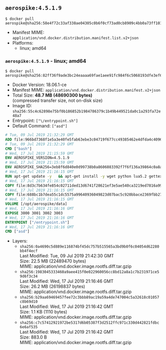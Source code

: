 ## `aerospike:4.5.1.9`

```console
$ docker pull aerospike@sha256:58e4f72c33af338ae04305c0b6f0cf73ad0cb8909c4bb0a73ff10167fc9aede2
```

-	Manifest MIME: `application/vnd.docker.distribution.manifest.list.v2+json`
-	Platforms:
	-	linux; amd64

### `aerospike:4.5.1.9` - linux; amd64

```console
$ docker pull aerospike@sha256:82ff36f9ade3bc24eaaaa69fae1aee91fc984f6c5068193dfe3ef6c7f31f2267
```

-	Docker Version: 18.06.1-ce
-	Manifest MIME: `application/vnd.docker.distribution.manifest.v2+json`
-	Total Size: **48.7 MB (48690300 bytes)**  
	(compressed transfer size, not on-disk size)
-	Image ID: `sha256:55c4c62898e75bf0b186852b1984786379c1b49b449521da0c1a293fa72e48a7`
-	Entrypoint: `["\/entrypoint.sh"]`
-	Default Command: `["asd"]`

```dockerfile
# Tue, 09 Jul 2019 21:32:29 GMT
ADD file:966bd7368f1e5a3e40fe5fab63ebe3c04719f677cc49385462e4dfda4c4096fb in / 
# Tue, 09 Jul 2019 21:32:29 GMT
CMD ["bash"]
# Wed, 17 Jul 2019 21:15:59 GMT
ENV AEROSPIKE_VERSION=4.5.1.9
# Wed, 17 Jul 2019 21:15:59 GMT
ENV AEROSPIKE_SHA256=3eb8f6d840e0d99738b0a8606083392f7f6f136a39864c0a8aea47e56ef30688
# Wed, 17 Jul 2019 21:16:15 GMT
RUN apt-get update -y   && apt-get install -y wget python lua5.2 gettext-base   && wget "https://www.aerospike.com/artifacts/aerospike-server-community/${AEROSPIKE_VERSION}/aerospike-server-community-${AEROSPIKE_VERSION}-debian9.tgz" -O aerospike-server.tgz   && echo "$AEROSPIKE_SHA256 *aerospike-server.tgz" | sha256sum -c -   && mkdir aerospike   && tar xzf aerospike-server.tgz --strip-components=1 -C aerospike   && dpkg -i aerospike/aerospike-server-*.deb   && dpkg -i aerospike/aerospike-tools-*.deb   && mkdir -p /var/log/aerospike/   && mkdir -p /var/run/aerospike/   && rm -rf aerospike-server.tgz aerospike /var/lib/apt/lists/*   && rm -rf /opt/aerospike/lib/java   && dpkg -r wget ca-certificates openssl xz-utils  && dpkg --purge wget ca-certificates openssl xz-utils  && apt-get purge -y   && apt autoremove -y
# Wed, 17 Jul 2019 21:16:15 GMT
COPY file:8d3c7b634fe854c02711ded13d6741f28621ef3e5ae540ca3219ed7816a992ab in /etc/aerospike/aerospike.template.conf 
# Wed, 17 Jul 2019 21:16:15 GMT
COPY file:688bc1b7dea55c1dc5575a99640936049823d07bac5c920bbace2369fbb27428 in /entrypoint.sh 
# Wed, 17 Jul 2019 21:16:15 GMT
VOLUME [/opt/aerospike/data]
# Wed, 17 Jul 2019 21:16:16 GMT
EXPOSE 3000 3001 3002 3003
# Wed, 17 Jul 2019 21:16:16 GMT
ENTRYPOINT ["/entrypoint.sh"]
# Wed, 17 Jul 2019 21:16:16 GMT
CMD ["asd"]
```

-	Layers:
	-	`sha256:0a4690c5d889e116874bf45dc757b515565a3bd9b0f6c04054d62280bb4f4ecf`  
		Last Modified: Tue, 09 Jul 2019 21:42:30 GMT  
		Size: 22.5 MB (22489470 bytes)  
		MIME: application/vnd.docker.image.rootfs.diff.tar.gzip
	-	`sha256:1983045333460a9aee415f0e022960056cc8bd12a8a1c7b231971ce59d6f3c34`  
		Last Modified: Wed, 17 Jul 2019 21:16:46 GMT  
		Size: 26.2 MB (26198837 bytes)  
		MIME: application/vnd.docker.image.rootfs.diff.tar.gzip
	-	`sha256:b29aa69469457fee72c3bbb89ac19a59a4de747004c5a32618c01057c8b69d10`  
		Last Modified: Wed, 17 Jul 2019 21:16:42 GMT  
		Size: 1.1 KB (1110 bytes)  
		MIME: application/vnd.docker.image.rootfs.diff.tar.gzip
	-	`sha256:c7c57412921972be5317d6b05387f3d2512ffc971c330d442821fdbc6e6af535`  
		Last Modified: Wed, 17 Jul 2019 21:16:42 GMT  
		Size: 883.0 B  
		MIME: application/vnd.docker.image.rootfs.diff.tar.gzip
